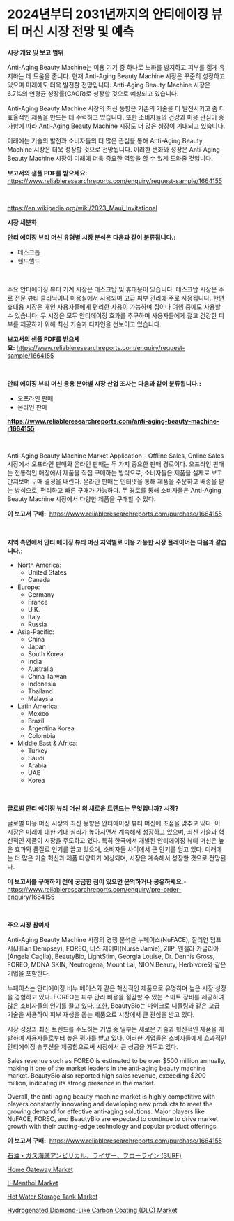 <p><h1>2024년부터 2031년까지의 안티에이징 뷰티 머신 시장 전망 및 예측</h1></p><p><strong>시장 개요 및 보고 범위</strong></p>
<p><p>Anti-Aging Beauty Machine는 미용 기기 중 하나로 노화를 방지하고 피부를 젊게 유지하는 데 도움을 줍니다. 현재 Anti-Aging Beauty Machine 시장은 꾸준히 성장하고 있으며 미래에도 더욱 발전할 전망입니다. Anti-Aging Beauty Machine 시장은 6.7%의 연평균 성장률(CAGR)로 성장할 것으로 예상되고 있습니다.</p><p>Anti-Aging Beauty Machine 시장의 최신 동향은 기존의 기술을 더 발전시키고 좀 더 효율적인 제품을 만드는 데 주력하고 있습니다. 또한 소비자들의 건강과 미용 관심이 증가함에 따라 Anti-Aging Beauty Machine 시장도 더 많은 성장이 기대되고 있습니다.</p><p>미래에는 기술의 발전과 소비자들의 더 많은 관심을 통해 Anti-Aging Beauty Machine 시장은 더욱 성장할 것으로 전망됩니다. 이러한 변화와 성장은 Anti-Aging Beauty Machine 시장이 미래에 더욱 중요한 역할을 할 수 있게 도와줄 것입니다.</p></p>
<p><strong>보고서의 샘플 PDF를 받으세요:</strong> <a href="https://www.reliableresearchreports.com/enquiry/request-sample/1664155">https://www.reliableresearchreports.com/enquiry/request-sample/1664155</a></p>
<p>&nbsp;</p>
<p><a href="https://en.wikipedia.org/wiki/2023_Maui_Invitational">https://en.wikipedia.org/wiki/2023_Maui_Invitational</a></p>
<p><strong>시장 세분화</strong></p>
<p><strong>안티 에이징 뷰티 머신 유형별 시장 분석은 다음과 같이 분류됩니다.:</strong></p>
<p><ul><li>데스크톱</li><li>핸드헬드</li></ul></p>
<p>&nbsp;</p>
<p><p>주요 안티에이징 뷰티 기계 시장은 데스크탑 및 휴대용이 있습니다. 데스크탑 시장은 주로 전문 뷰티 클리닉이나 미용실에서 사용되며 고급 피부 관리에 주로 사용됩니다. 한편 휴대용 시장은 개인 사용자들에게 편리한 사용이 가능하며 집이나 여행 중에도 사용할 수 있습니다. 두 시장은 모두 안티에이징 효과를 추구하며 사용자들에게 젊고 건강한 피부를 제공하기 위해 최신 기술과 디자인을 선보이고 있습니다.</p></p>
<p><strong>보고서의 샘플 PDF를 받으세요:</strong>&nbsp;<a href="https://www.reliableresearchreports.com/enquiry/request-sample/1664155">https://www.reliableresearchreports.com/enquiry/request-sample/1664155</a></p>
<p>&nbsp;</p>
<p><strong> 안티 에이징 뷰티 머신 응용 분야별 시장 산업 조사는 다음과 같이 분류됩니다.:</strong></p>
<p><ul><li>오프라인 판매</li><li>온라인 판매</li></ul></p>
<p><strong><a href="https://www.reliableresearchreports.com/anti-aging-beauty-machine-r1664155">https://www.reliableresearchreports.com/anti-aging-beauty-machine-r1664155</a></strong></p>
<p>&nbsp;</p>
<p><p>Anti-Aging Beauty Machine Market Application - Offline Sales, Online Sales 시장에서 오프라인 판매와 온라인 판매는 두 가지 중요한 판매 경로이다. 오프라인 판매는 전통적인 매장에서 제품을 직접 구매하는 방식으로, 소비자들은 제품을 실제로 보고 만져보며 구매 결정을 내린다. 온라인 판매는 인터넷을 통해 제품을 주문하고 배송을 받는 방식으로, 편리하고 빠른 구매가 가능하다. 두 경로를 통해 소비자들은 Anti-Aging Beauty Machine 시장에서 다양한 제품을 구매할 수 있다.</p></p>
<p><strong>이 보고서 구매:</strong>&nbsp; <a href="https://www.reliableresearchreports.com/purchase/1664155">https://www.reliableresearchreports.com/purchase/1664155</a></p>
<p>&nbsp;</p>
<p><strong>지역 측면에서 안티 에이징 뷰티 머신 지역별로 이용 가능한 시장 플레이어는 다음과 같습니다.:</strong></p>
<p><ul>
    <li>
        North America:
        <ul>
            <li>United States</li>
            <li>Canada</li>
        </ul>
    </li>
    <li>
        Europe:
        <ul>
            <li>Germany</li>
            <li>France</li>
            <li>U.K.</li>
            <li>Italy</li>
            <li>Russia</li>
        </ul>
    </li>
    <li>
        Asia-Pacific:
        <ul>
            <li>China</li>
            <li>Japan</li>
            <li>South Korea</li>
            <li>India</li>
            <li>Australia</li>
            <li>China Taiwan</li>
            <li>Indonesia</li>
            <li>Thailand</li>
            <li>Malaysia</li>
        </ul>
    </li>
    <li>
        Latin America:
        <ul>
            <li>Mexico</li>
            <li>Brazil</li>
            <li>Argentina Korea</li>
            <li>Colombia</li>
        </ul>
    </li>
    <li>
        Middle East & Africa:
        <ul>
            <li>Turkey</li>
            <li>Saudi</li>
            <li>Arabia</li>
            <li>UAE</li>
            <li>Korea</li>
        </ul>
    </li>
    </ul></p>
<p>&nbsp;</p>
<p><strong>글로벌 안티 에이징 뷰티 머신 의 새로운 트렌드는 무엇입니까? 시장?</strong></p>
<p><p>글로벌 미용 머신 시장의 최신 동향은 안티에이징 뷰티 머신에 초점을 맞추고 있다. 이 시장은 미래에 대한 기대 심리가 높아지면서 계속해서 성장하고 있으며, 최신 기술과 혁신적인 제품이 시장을 주도하고 있다. 특히 한국에서 개발된 안티에이징 뷰티 머신은 높은 효과와 품질로 인기를 끌고 있으며, 소비자들 사이에서 큰 인기를 얻고 있다. 미래에는 더 많은 기술 혁신과 제품 다양화가 예상되며, 시장은 계속해서 성장할 것으로 전망된다.</p></p>
<p><strong>이 보고서를 구매하기 전에 궁금한 점이 있으면 문의하거나 공유하세요.</strong>- <a href="https://www.reliableresearchreports.com/enquiry/pre-order-enquiry/1664155">https://www.reliableresearchreports.com/enquiry/pre-order-enquiry/1664155</a></p>
<p>&nbsp;</p>
<p><strong>주요 시장 참여자</strong></p>
<p><p>Anti-Aging Beauty Machine 시장의 경쟁 분석은 누페이스(NuFACE), 질리언 덤프시(Jillian Dempsey), FOREO, 너스 제이미(Nurse Jamie), ZIIP, 앤젤라 카글리아(Angela Caglia), BeautyBio, LightStim, Georgia Louise, Dr. Dennis Gross, FOREO, MDNA SKIN, Neutrogena, Mount Lai, NION Beauty, Herbivore와 같은 기업을 포함한다. </p><p>누페이스는 안티에이징 비누 베이스와 같은 혁신적인 제품으로 유명하며 높은 시장 성장을 경험하고 있다. FOREO는 피부 관리 비용을 절감할 수 있는 스마트 장비를 제공하여 많은 소비자들의 인기를 끌고 있다. 또한, BeautyBio는 마이크로 니들링과 같은 고급 기술을 사용하여 피부 재생을 돕는 제품으로 시장에서 큰 관심을 받고 있다.</p><p>시장 성장과 최신 트렌드를 주도하는 기업 중 일부는 새로운 기술과 혁신적인 제품을 개발하며 사용자들로부터 높은 평가를 받고 있다. 이러한 기업들은 소비자들에게 효과적인 안티에이징 솔루션을 제공함으로써 시장에서 큰 성공을 거두고 있다.</p><p>Sales revenue such as FOREO is estimated to be over $500 million annually, making it one of the market leaders in the anti-aging beauty machine market. BeautyBio also reported high sales revenue, exceeding $200 million, indicating its strong presence in the market.</p><p>Overall, the anti-aging beauty machine market is highly competitive with players constantly innovating and developing new products to meet the growing demand for effective anti-aging solutions. Major players like NuFACE, FOREO, and BeautyBio are expected to continue to drive market growth with their cutting-edge technology and popular product offerings.</p></p>
<p><strong>이 보고서 구매:</strong>&nbsp;&nbsp;<a href="https://www.reliableresearchreports.com/purchase/1664155">https://www.reliableresearchreports.com/purchase/1664155</a></p>
<p><p><a href="https://github.com/zjkmgcs938405/Market-Research-Report-List-2/blob/main/4740150138119.md">石油・ガス海底アンビリカル、ライザー、フローライン (SURF)</a></p><p><a href="https://issuu.com/reportprime-2/docs/home-gateway-market-size-2030.pptx">Home Gateway Market</a></p><p><a href="https://github.com/Hunterico88/Market-Research-Report-List-1/blob/main/l-menthol-market.md">L-Menthol Market</a></p><p><a href="https://issuu.com/reportprime-2/docs/hot-water-storage-tank-market-size-2030.pptx">Hot Water Storage Tank Market</a></p><p><a href="https://github.com/nhteumcc68/Market-Research-Report-List-1/blob/main/hydrogenated-diamond-like-carbon-coating-dlc-market.md">Hydrogenated Diamond-Like Carbon Coating (DLC) Market</a></p></p>